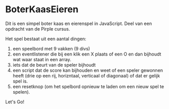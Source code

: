 # BoterKaasEieren

Dit is een simpel boter kaas en eierenspel in JavaScript. Deel van een opdracht van de Pirple cursus.

Het spel bestaat uit een aantal dingen:

1. een speelbord met 9 vakken (9 divs)
2. een eventlistener die bij een klik een X plaats of een O en dan bijhoudt wat waar staat in een array. 
3. iets dat de beurt van de speler bijhoudt
4. een script dat de score kan bijhouden en weet of een speler gewonnen heeft (drie op een rij, horizntaal, verticaal of diagonaal) of dat er gelijk spel is. 
5. een resetknop (om het spelbord opnieuw te laden om een nieuw spel te spelen).

Let's Go!
